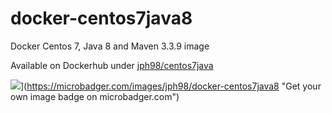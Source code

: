 # docker-centos7java8
Docker Centos 7, Java 8 and Maven 3.3.9 image

Available on Dockerhub under [jph98/centos7java](https://hub.docker.com/r/jph98/centos7java/)

![](https://images.microbadger.com/badges/image/jph98/docker-centos7java8.svg)](https://microbadger.com/images/jph98/docker-centos7java8 "Get your own image badge on microbadger.com")
